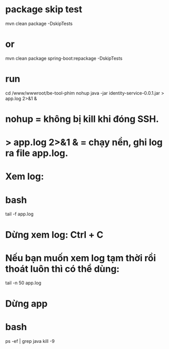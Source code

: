 # package skip test
mvn clean package -DskipTests
# or
mvn clean package spring-boot:repackage -DskipTests

# run
cd /www/wwwroot/be-tool-phim
nohup java -jar identity-service-0.0.1.jar > app.log 2>&1 &
# nohup = không bị kill khi đóng SSH.

# > app.log 2>&1 & = chạy nền, ghi log ra file app.log.

# Xem log:
# bash
tail -f app.log
# Dừng xem log: Ctrl + C 

# Nếu bạn muốn xem log tạm thời rồi thoát luôn thì có thể dùng:
tail -n 50 app.log

# Dừng app
# bash
ps -ef | grep java
kill -9 <PID>